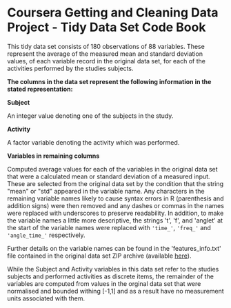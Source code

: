 Coursera Getting and Cleaning Data Project - Tidy Data Set Code Book
====================================================================
This tidy data set consists of 180 observations of 88 variables. These represent the average of the measured mean and standard deviation values, of each variable record in the original data set, for each of the activities performed by the studies subjects.
    
  
**The columns in the data set represent the following information in the stated representation:**

**Subject**

An integer value denoting one of the subjects in the study. 

**Activity**

A factor variable denoting the activity which was performed.

**Variables in remaining columns**

Computed average values for each of the variables in the original data set that were a calculated mean or standard deviation of a measured input. These are selected from the original data set by the condition that the string "mean" or "std" appeared in the variable name. Any characters in the remaining variable names likely to cause syntax errors in R (parenthesis and addition signs) were then removed and any dashes or commas in the names were replaced with underscores to preserve readability. In addition, to make the variable names a little more descriptive, the strings 't', 'f', and 'anglet' at the start of the variable names were replaced with ``'time_'``, ``'freq_'`` and ``'angle_time_'`` respectively.

Further details on the variable names can be found in the 'features_info.txt' file contained in the original data set ZIP archive (available [here](http://archive.ics.uci.edu/ml/datasets/Human+Activity+Recognition+Using+Smartphones)).

While the Subject and Activity variables in this data set refer to the studies subjects and performed activities as discrete items, the remainder of the variables are computed from values in the orginal data set that were normalised and bounded withing [-1,1] and as a result have no measurement units associated with them.